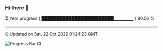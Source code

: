 ### Hi there 👋

⏳ Year progress { ████████████████████████▁▁▁▁▁▁ } 80.56 %

---

⏰ Updated on Sat, 22 Oct 2022 01:24:23 GMT

![Progress Bar CI](https://github.com/liununu/liununu/workflows/Progress%20Bar%20CI/badge.svg)
